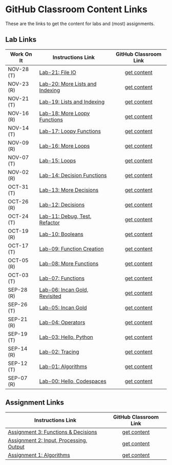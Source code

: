 # GitHub Classroom Content Links

These are the links to get the content for labs and (most) assignments.

## Lab Links
| Work On It | Instructions Link                                                                                                                   | GitHub Classroom Link                                  |
|------------|-------------------------------------------------------------------------------------------------------------------------------------|:------------------------------------------------------:|
| NOV-28 (T) |[Lab-21: File IO](https://github.com/MRU-MACO-1701-004-202304/lab-instructions/blob/main/lab-21-file-io.md) | [get content](https://classroom.github.com/a/bLv6iRxT) |
| NOV-23 (R) |[Lab-20: More Lists and Indexing](https://github.com/MRU-MACO-1701-004-202304/lab-instructions/blob/main/lab-20-more-lists-and-indexing.md) | [get content](https://classroom.github.com/a/_uzC0q-X) |
| NOV-21 (T) |[Lab-19: Lists and Indexing](https://github.com/MRU-MACO-1701-004-202304/lab-instructions/blob/main/lab-19-lists-and-indexing.md) | [get content](https://classroom.github.com/a/Ix8d5vMH) |
| NOV-16 (R) |[Lab-18: More Loopy Functions](https://github.com/MRU-MACO-1701-004-202304/lab-instructions/blob/main/lab-18-more-loopy-functions.md) | [get content](https://classroom.github.com/a/gmw8HJeW) |
| NOV-14 (T) |[Lab-17: Loopy Functions](https://github.com/MRU-MACO-1701-004-202304/lab-instructions/blob/main/lab-17-loopy-functions.md) | [get content](https://classroom.github.com/a/mcbWnLkx) |
| NOV-09 (R) |[Lab-16: More Loops](https://github.com/MRU-MACO-1701-004-202304/lab-instructions/blob/main/lab-16-more-loops.md) | [get content](https://classroom.github.com/a/pm7tAx8P) |
| NOV-07 (T) |[Lab-15: Loops](https://github.com/MRU-MACO-1701-004-202304/lab-instructions/blob/main/lab-15-loops.md) | [get content](https://classroom.github.com/a/uPqLHMgc) |
| NOV-02 (R) |[Lab-14: Decision Functions](https://github.com/MRU-MACO-1701-004-202304/lab-instructions/blob/main/lab-14-decision-functions.md) | [get content](https://classroom.github.com/a/BQ7dvMJw) |
| OCT-31 (T) |[Lab-13: More Decisions](https://github.com/MRU-MACO-1701-004-202304/lab-instructions/blob/main/lab-13-more-decisions.md) | [get content](https://classroom.github.com/a/iN6H6esB) |
| OCT-26 (R) |[Lab-12: Decisions](https://github.com/MRU-MACO-1701-004-202304/lab-instructions/blob/main/lab-12-decisions.md) | [get content](https://classroom.github.com/a/M1OkanRR) |
| OCT-24 (T) |[Lab-11: Debug, Test, Refactor](https://github.com/MRU-MACO-1701-004-202304/lab-instructions/blob/main/lab-11-debug-test-refactor.md) | [get content](https://classroom.github.com/a/U8auuMkt) |
| OCT-19 (R) |[Lab-10: Booleans](https://github.com/MRU-MACO-1701-004-202304/lab-instructions/blob/main/lab-10-booleans.md) | [get content](https://classroom.github.com/a/VmHKe7I2) |
| OCT-17 (T) |[Lab-09: Function Creation](https://github.com/MRU-MACO-1701-004-202304/lab-instructions/blob/main/lab-09-function-creation.md) | [get content](https://classroom.github.com/a/cSUPm3Ni) |
| OCT-05 (R) |[Lab-08: More Functions](https://github.com/MRU-MACO-1701-004-202304/lab-instructions/blob/main/lab-08-more-functions.md) | [get content](https://classroom.github.com/a/W95t2tM3) |
| OCT-03 (T) |[Lab-07: Functions](https://github.com/MRU-MACO-1701-004-202304/lab-instructions/blob/main/lab-07-functions.md) | [get content](https://classroom.github.com/a/g1s2TpLV) |
| SEP-28 (R) |[Lab-06: Incan Gold, Revisited](https://github.com/MRU-MACO-1701-004-202304/lab-instructions/blob/main/lab-06-incan-gold-part-2.md) | [get content](https://classroom.github.com/a/IIQwiRBI) |
| SEP-26 (T) |[Lab-05: Incan Gold](https://github.com/MRU-MACO-1701-004-202304/lab-instructions/blob/main/lab-05-incan-gold-part-1.md) | [get content](https://classroom.github.com/a/c7xNbZxI) |
| SEP-21 (R) |[Lab-04: Operators](https://github.com/MRU-MACO-1701-004-202304/lab-instructions/blob/main/lab-04-operators.md) | [get content](https://classroom.github.com/a/2VXvCxyQ) |
| SEP-19 (T) |[Lab-03: Hello, Python](https://github.com/MRU-MACO-1701-004-202304/lab-instructions/blob/main/lab-03-hello-python.md) | [get content](https://classroom.github.com/a/2nvdP_3X) |
| SEP-14 (R) |[Lab-02: Tracing](https://github.com/MRU-MACO-1701-004-202304/lab-instructions/blob/main/lab-02-tracing.md) | [get content](https://classroom.github.com/a/SAQnXnYg) |
| SEP-12 (T) |[Lab-01: Algorithms](https://github.com/MRU-MACO-1701-004-202304/lab-instructions/blob/main/lab-01-algorithms.md) | [get content](https://classroom.github.com/a/WZctGML7) |
| SEP-07 (R) |[Lab-00: Hello, Codespaces](https://github.com/MRU-MACO-1701-004-202304/lab-instructions/blob/main/lab-00-hello-codespaces.md) | [get content](https://classroom.github.com/a/qoQDfmu4) |

## Assignment Links

| Instructions Link                                                                                                                   | GitHub Classroom Link                                  |
|-------------------------------------------------------------------------------------------------------------------------------------|:------------------------------------------------------:|
| [Assignment 3: Functions & Decisions](https://docs.google.com/document/d/1d8amVtExfxC2lmdYgDu6l67OzJzye1phLbrNKcdCriQ/edit?usp=sharing) | [get content](https://classroom.github.com/a/Pznn9lxK) |
| [Assignment 2: Input, Processing, Output](https://docs.google.com/document/d/14orZVM23S8Z7-p6Y_LxE3LAK6Pd8Y6bhGjG7AKmJzYM/edit?usp=sharing) | [get content](https://classroom.github.com/a/DzImAtOC) |
| [Assignment 1: Algorithms](https://docs.google.com/document/d/1cm5yaTfboJv78_q7K4UKpcwWFtGqilr7Ahcdzxf-JWs/edit?usp=sharing) | [get content](https://classroom.github.com/a/4vhx3S05) |
